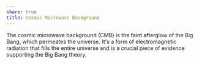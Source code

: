 ```yaml
---
share: true
title: Cosmic Microwave Background
---
```


The cosmic microwave background (CMB) is the faint afterglow of the Big Bang, which permeates the universe. It's a form of electromagnetic radiation that fills the entire universe and is a crucial piece of evidence supporting the Big Bang theory.
